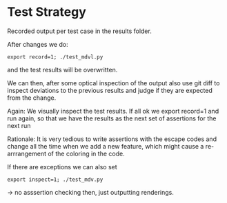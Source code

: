 # Test Strategy

Recorded output per test case in the results folder.

After changes we do:

    export record=1; ./test_mdvl.py

and the test results will be overwritten.

We can then, after some optical inspection of the output also use git diff to
inspect deviations to the previous results and judge if they are expected from
the change.

Again: We visually inspect the test results.
If all ok we export record=1 and run again, so that we have the results
as the next set of assertions for the next run

Rationale: It is very tedious to write assertions with the escape codes and
change all the time when we add a new feature, which might cause a
re-arrrangement of the coloring in the code.


If there are exceptions we can also set

    export inspect=1; ./test_mdv.py

-> no asssertion checking then, just outputting renderings.
